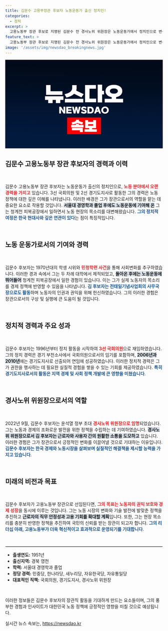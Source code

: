 ```yaml
---
title: 김문수 고용부장관 후보자 노동운동가 출신 정치인!
categories:
  - 정치
excerpt: >
  고용노동부 장관 후보로 지명된 김문수 전 경사노위 위원장은 노동운동가에서 정치인으로 변신한 독특한 이력을 지니고 있다. 그의 경력과 비전은 현 정부의 노동 정책에 새로운 바람을 불어넣을 수 있을까?
feature_text: >
  고용노동부 장관 후보로 지명된 김문수 전 경사노위 위원장은 노동운동가에서 정치인으로 변신한 독특한 이력을 지니고 있다. 그의 경력과 비전은 현 정부의 노동 정책에 새로운 바람을 불어넣을 수 있을까?
image: '/assets/img/newsdao_breakingnews.jpg'
---
```


<p><img src="/assets/img/newsdao_breakingnews.jpg" alt="firstkoreanews 속보" /></p>

<h2 data-ke-size="size26">김문수 고용노동부 장관 후보자의 경력과 이력</h2>

<p data-ke-size="size16">&nbsp;</p>

<p>김문수 고용노동부 장관 후보자는 노동운동가 출신의 정치인으로, <b><span style="color: #ee2323;">노동 분야에서 오랜 경력을 가지고</span></b> 있습니다. 3선 국회의원 및 2선 경기도지사로 활동한 그의 경력은 노동 정책에 대한 깊은 이해를 나타냅니다. 이러한 배경은 그가 장관으로서의 역할을 맡는 데 중요한 요소로 작용할 것입니다. <b><span style="background-color: #21538527;">서울대 경영학과 졸업 후에도 노동운동에 기여해 온</span></b> 그는 청계천 피복공장에서 일하면서 노동 현장의 목소리를 대변해왔습니다. <b><span style="color: #1a5490;">그의 정치적 여정은 한국 현대사와 깊은 연관이 있다</span></b>는 점이 특징적입니다.</p>

<p data-ke-size="size16">&nbsp;</p>

<h2 data-ke-size="size26">노동 운동가로서의 기여와 경력</h2>

<p data-ke-size="size16">&nbsp;</p>

<p>김문수 후보자는 1970년대의 학생 시위와 <b><span style="color: #ee2323;">민청학련 사건</span></b>을 통해 사회변화를 추구하였습니다. 이러한 경과 속에서 그는 두 차례 대학에서 제적되었고, <b><span style="background-color: #21538527;">돌아온 후에는 노동운동에 뛰어들어</span></b> 청계천 피복공장에서 일한 경험이 있습니다. 이는 그가 실제 노동자의 목소리를 경제 정책에 반영할 수 있음을 나타냅니다. <b><span style="color: #1a5490;">김 후보자는 전태일기념사업회의 사무국장으로도 활동</span></b>하며 노동자의 인권과 권익을 위해 헌신하였습니다. 그의 이러한 경험은 장관으로서의 구상 및 실행에 큰 도움이 될 것입니다.</p>

<p data-ke-size="size16">&nbsp;</p>

<h2 data-ke-size="size26">정치적 경력과 주요 성과</h2>

<p data-ke-size="size16">&nbsp;</p>

<p>김문수 후보자는 1996년부터 정치 활동을 시작하여 <b><span style="color: #ee2323;">3선 국회의원</span></b>으로 재임하였습니다. 그의 정치 경력은 경기 부천소사에서 국회의원으로서의 임기를 포함하며, <b><span style="background-color: #21538527;">2006년과 2010년</span></b>에는 경기도지사로 선출되어 연임에 성공하였습니다. 이러한 정치적 경력은 그가 권한을 행사하는 데 필요한 실질적 경험을 쌓을 수 있는 기회를 제공하였습니다. <b><span style="color: #1a5490;">특히 경기도지사로서의 활동은 지역 경제 및 사회 정책 개발에 큰 영향을 미쳤습니다</span></b>.</p>

<p data-ke-size="size16">&nbsp;</p>

<h2 data-ke-size="size26">경사노위 위원장으로서의 역할</h2>

<p data-ke-size="size16">&nbsp;</p>

<p>2022년 9월, 김문수 후보자는 윤석열 정부 초대 <b><span style="color: #ee2323;">경사노위 위원장으로 임명</span></b>되었습니다. 그는 노동과 경제의 조화로운 발전을 위한 정책을 수립하는 데 기여하였습니다. <b><span style="background-color: #21538527;">경사노위 위원장으로서 김 후보자는 근로자와 사용자 간의 원활한 소통을 도모하고</span></b> 있습니다. 이러한 경험은 그가 장관으로서 긍정적인 변화를 이끌어낼 것으로 기대하는 이유입니다. <b><span style="color: #1a5490;">김문수 후보자는 한국 경제와 노동시장을 살펴보며 실질적인 해결책을 제시할 능력을 가지고 있습니다</span></b>.</p>

<p data-ke-size="size16">&nbsp;</p>

<h2 data-ke-size="size26">미래의 비전과 목표</h2>

<p data-ke-size="size16">&nbsp;</p>

<p>김문수 후보자가 고용노동부 장관으로 선임된다면, <b><span style="color: #ee2323;">그의 목표는 노동자의 권익 보호와 경제 성장</span></b>을 동시에 이루는 것입니다. 그는 노동 시장의 변화와 기술 발전에 발맞춘 정책을 추진하고 <b><span style="background-color: #21538527;">근로자의 직무 안정성과 고용 기회를 확대할 계획</span></b>입니다. 또한, 그는 현장 목소리를 충분히 반영한 정책을 추진하여 국민의 신뢰를 받는 장관이 되고자 합니다. <b><span style="color: #1a5490;">그의 리더십 아래, 고용노동부가 더욱 혁신적이고 효과적으로 운영되기를 기대합니다</span></b>.</p>

<p data-ke-size="size16">&nbsp;</p>

<hr style="height: 1px; border: 1px solid #ccc;">

<ul>
    <li><b>출생연도:</b> 1951년</li>
    <li><b>출신지역:</b> 경북 영천</li>
    <li><b>학력:</b> 서울대 경영학과 졸업</li>
    <li><b>정당 경력:</b> 민중당, 한나라당, 새누리당, 자유한국당, 자유통일당</li>
    <li><b>대표적인 직책:</b> 국회의원, 경기도지사, 경사노위 위원장</li>
</ul>

<p data-ke-size="size16">&nbsp;</p>

<p>이러한 정보들은 김문수 후보자의 장관직 활동을 기대하게 만드는 요소들이며, 그의 풍부한 경험과 인사이트가 대한민국 노동 정책에 긍정적인 영향을 미칠 것으로 예상됩니다.</p>
실시간 뉴스 속보는, <a href="https://newsdao.kr" rel="dofollow">https://newsdao.kr</a>


